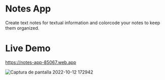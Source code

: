 # Notes App

Create text notes for textual information and colorcode
your notes to keep them organized.

# Live Demo

https://notes-app-85067.web.app

![Captura de pantalla 2022-10-12 172942](https://user-images.githubusercontent.com/62356757/196825536-8444f58c-97b7-4b6f-bad3-4749fb46f66c.png)
